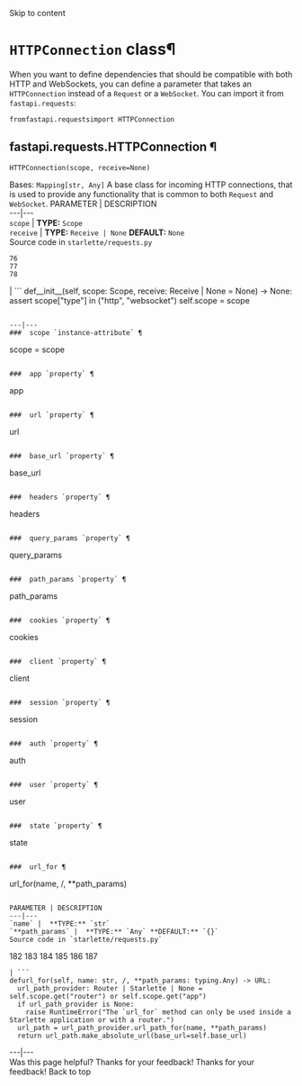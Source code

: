 Skip to content 
# `HTTPConnection` class¶
When you want to define dependencies that should be compatible with both HTTP and WebSockets, you can define a parameter that takes an `HTTPConnection` instead of a `Request` or a `WebSocket`.
You can import it from `fastapi.requests`:
```
fromfastapi.requestsimport HTTPConnection

```

##  fastapi.requests.HTTPConnection ¶
```
HTTPConnection(scope, receive=None)

```

Bases: `Mapping[str, Any]`
A base class for incoming HTTP connections, that is used to provide any functionality that is common to both `Request` and `WebSocket`.
PARAMETER | DESCRIPTION  
---|---  
`scope` |  **TYPE:** `Scope`  
`receive` |  **TYPE:** `Receive | None` **DEFAULT:** `None`  
Source code in `starlette/requests.py`
```
76
77
78
```
| ```
def__init__(self, scope: Scope, receive: Receive | None = None) -> None:
  assert scope["type"] in ("http", "websocket")
  self.scope = scope

```
  
---|---  
###  scope `instance-attribute` ¶
```
scope = scope

```

###  app `property` ¶
```
app

```

###  url `property` ¶
```
url

```

###  base_url `property` ¶
```
base_url

```

###  headers `property` ¶
```
headers

```

###  query_params `property` ¶
```
query_params

```

###  path_params `property` ¶
```
path_params

```

###  cookies `property` ¶
```
cookies

```

###  client `property` ¶
```
client

```

###  session `property` ¶
```
session

```

###  auth `property` ¶
```
auth

```

###  user `property` ¶
```
user

```

###  state `property` ¶
```
state

```

###  url_for ¶
```
url_for(name, /, **path_params)

```

PARAMETER | DESCRIPTION  
---|---  
`name` |  **TYPE:** `str`  
`**path_params` |  **TYPE:** `Any` **DEFAULT:** `{}`  
Source code in `starlette/requests.py`
```
182
183
184
185
186
187
```
| ```
defurl_for(self, name: str, /, **path_params: typing.Any) -> URL:
  url_path_provider: Router | Starlette | None = self.scope.get("router") or self.scope.get("app")
  if url_path_provider is None:
    raise RuntimeError("The `url_for` method can only be used inside a Starlette application or with a router.")
  url_path = url_path_provider.url_path_for(name, **path_params)
  return url_path.make_absolute_url(base_url=self.base_url)

```
  
---|---  
Was this page helpful? 
Thanks for your feedback! 
Thanks for your feedback! 
Back to top 
